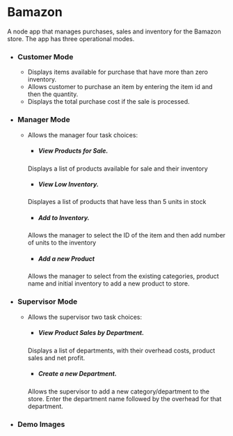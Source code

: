 # Bamazon
A node app that manages purchases, sales and inventory for the Bamazon store. The app has three operational modes.

* ### Customer Mode
    * Displays items available for purchase that have more than zero inventory.
    * Allows customer to purchase an item by entering the item id and then the quantity.
    * Displays the total purchase cost if the sale is processed.

* ### Manager Mode
    * Allows the manager four task choices:
        * ##### View Products for Sale.
        Displays a list of products available for sale and their inventory
        * ##### View Low Inventory.
        Displayes a list of products that have less than 5 units in stock
        * ##### Add to Inventory.
        Allows the manager to select the ID of the item and then add number of units to the inventory
        * ##### Add a new Product
        Allows the manager to select from the existing categories, product name and initial inventory to add a new product to store.

* ### Supervisor Mode
    * Allows the supervisor two task choices:
        * ##### View Product Sales by Department.
        Displays a list of departments, with their overhead costs, product sales and net profit.
        * ##### Create a new Department.
        Allows the supervisor to add a new category/department to the store. Enter the department name followed by the overhead for that department.

* ### Demo Images
    